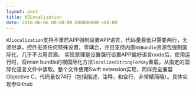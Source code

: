 ```yaml
---
layout: post
title: WJLocalization
date: 2016-06-06 00:00:00.000000000 +08:00
---
```


`WJLocalization`支持不重启APP强制设置APP语言，代码量最低只需要两行，无须继承，控件无须任何特殊设置，零耦合，并且支持内嵌`NSBundle`资源包强制国际化，几乎不占用资源。
实现原理是设置强行设置APP偏好语言code后，使用运行时，将mian bundle的根国际化方法`localizedStringForKey`重载，从指定的国际化语言文件中读取。整个文件使用Swift extension实现，同样完全兼容Objective C，代码量仅74行（包括描述，注释，和空行，非常精简哦）。具体实现参Github
<center>
<div class="github-card" data-user="DingSoung" data-repo="WJLocalization" data-width=100% data-height="177"></div>
</center>
